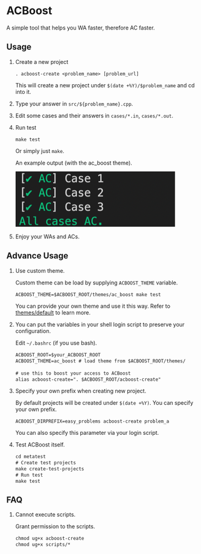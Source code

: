 
# ACBoost

A simple tool that helps you WA faster, therefore AC faster.

## Usage

1. Create a new project

    ```shell
    . acboost-create <problem_name> [problem_url]
    ```

    This will create a new project under `$(date +%Y)/$problem_name` and cd into it.

2. Type your answer in `src/${problem_name}.cpp`.

3. Edit some cases and their answers in `cases/*.in`, `cases/*.out`.

4. Run test

    ```shell
    make test
    ```

    Or simply just `make`.

    An example output (with the ac_boost theme).

    ![AC example](docs/ac-example.png)

5. Enjoy your WAs and ACs.

## Advance Usage

1. Use custom theme.

    Custom theme can be load by supplying `ACBOOST_THEME` variable.

    ```shell
    ACBOOST_THEME=$ACBOOST_ROOT/themes/ac_boost make test
    ```

    You can provide your own theme and use it this way. Refer to [themes/default](themes/default) to learn more.

2. You can put the variables in your shell login script to preserve your configuration.

    Edit `~/.bashrc` (if you use bash).

    ```shell
    ACBOOST_ROOT=$your_ACBOOST_ROOT
    ACBOOST_THEME=ac_boost # load theme from $ACBOOST_ROOT/themes/

    # use this to boost your access to ACBoost
    alias acboost-create=". $ACBOOST_ROOT/acboost-create"
    ```

3. Specify your own prefix when creating new project.

    By default projects will be created under `$(date +%Y)`. You can specify your own prefix.

    ```shell
    ACBOOST_DIRPREFIX=easy_problems acboost-create problem_a
    ```

    You can also specify this parameter via your login script.

4. Test ACBoost itself.

    ```shell
    cd metatest
    # Create test projects
    make create-test-projects
    # Run test
    make test
    ```

## FAQ

1. Cannot execute scripts.

    Grant permission to the scripts.

    ```shell
    chmod ug+x acboost-create
    chmod ug+x scripts/*
    ```

